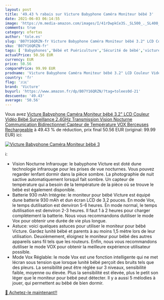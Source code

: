 ```yaml
---
layout: post
title: '49.43 % rabais sur Victure Babyphone Caméra Moniteur bébé 3'
date: 2021-06-03 06:14:55
image: 'https://m.media-amazon.com/images/I/41rDwpkCe3S._SL500_._SL400_.jpg'
comments: true
category: ofertas
author: 'tole.es'
slug: 'B07Y16QRZN-fr Victure Babyphone Caméra Moniteur bébé 3.2" LCD Couleur...'
sku: 'B07Y16QRZN-fr'
tags: [ 'Babyphones','Bébé et Puériculture','Sécurité de bébé','victure', ]
actualPrice: 50.56 EUR
currency: EUR
price: 50.56
comparePrice: 99.99 EUR
prodname: 'Victure Babyphone Caméra Moniteur bébé 3.2" LCD Couleur Vidéo Bébé Surveillance 2.4GHz Transmission  Vision Nocturne  Communication Bidirectionnel  Capteur de Température  VOX  Berceuses  Rechargeable'
country: 'fr'
flag: '🇫🇷'
brand: 'Victure'
buyurl: 'https://www.amazon.fr/dp/B07Y16QRZN/?tag=tolees0d-21'
descuento: '49.43'
average: '50.56'
---
```


Vous avez [Victure Babyphone Caméra Moniteur bébé 3.2" LCD Couleur Vidéo Bébé Surveillance 2.4GHz Transmission  Vision Nocturne  Communication Bidirectionnel  Capteur de Température  VOX  Berceuses  Rechargeable](https://www.amazon.fr/dp/B07Y16QRZN/?tag=tolees0d-21)  à  49.43 % de réduction, prix final  50.56 EUR (original: 99.99 EUR) ici:

[![Victure Babyphone Caméra Moniteur bébé 3](https://m.media-amazon.com/images/I/41rDwpkCe3S._SL500_._SL400_.jpg)](https://www.amazon.fr/dp/B07Y16QRZN/?tag=tolees0d-21)

ℹ️:

- Vision Nocturne Infrarouge: le babyphone Victure est doté dune technologie infrarouge pour les prises de vue nocturnes. Vous pouvez regarder lenfant dormir dans la pièce sombre. La photographie de nuit sactive automatiquement lorsquil fait sombre. Un capteur de température qui a besoin de la température de la pièce où se trouve le bébé est également disponible.
- Batterie 930 mAh Intégrée: le moniteur pour bébé Victure est équipé dune batterie 930 mAh et dun écran LCD de 3,2 pouces. En mode Vox, le temps dutilisation est denviron 5-6 heures. En mode normal, le temps dutilisation est denviron 2-3 heures. Il faut 1 à 2 heures pour charger complètement la batterie. Nous vous recommandons dutiliser le mode Vox pour obtenir une durée de vie plus longue.
- Astuce: voici quelques astuces pour utiliser le moniteur pour bébé Victure. Gardez lunité bébé et parents à au moins 1,5 mètre lors de leur utilisation. Deuxièmement, éloignez le moniteur pour bébé des autres appareils sans fil tels que les routeurs. Enfin, nous vous recommandons dutiliser le mode VOX pour obtenir la meilleure expérience utilisateur possible.
- Mode Vox Réglable: le mode Vox est une fonction intelligente qui ne met lécran sous tension que lorsque lunité bébé perçoit des bruits tels que des pleurs. La sensibilité peut être réglée sur 3 niveaux, sensibilité faible, moyenne ou élevée. Plus la sensibilité est élevée, plus le petit son léger que le moniteur pour bébé peut détecter. Il y a aussi 5 mélodies à jouer, qui permettent au bébé de bien dormir.

[🛒 Achetez-le maintenant!!](https://www.amazon.fr/dp/B07Y16QRZN/?tag=tolees0d-21)
